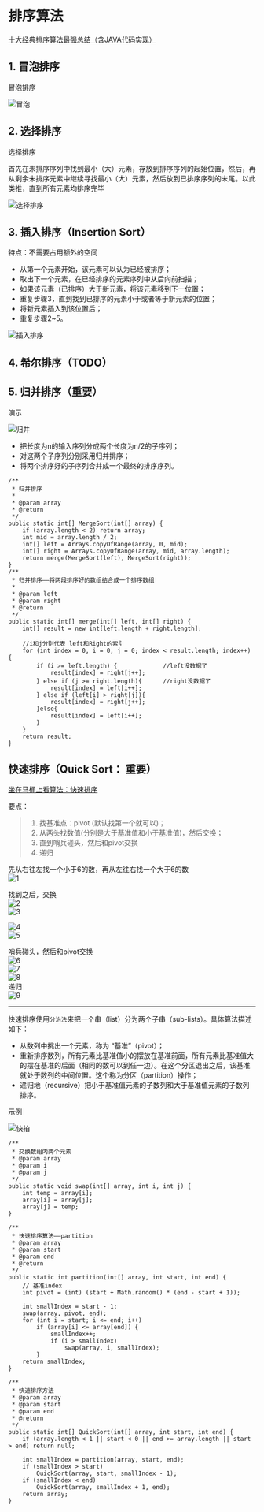 # 排序算法

[十大经典排序算法最强总结（含JAVA代码实现）](https://www.cnblogs.com/guoyaohua/p/8600214.html)

## 1. 冒泡排序
冒泡排序

![冒泡](https://images2017.cnblogs.com/blog/849589/201710/849589-20171015223238449-2146169197.gif)


## 2. 选择排序

选择排序

首先在未排序序列中找到最小（大）元素，存放到排序序列的起始位置，然后，再从剩余未排序元素中继续寻找最小（大）元素，然后放到已排序序列的末尾。以此类推，直到所有元素均排序完毕

![选择排序](https://images2017.cnblogs.com/blog/849589/201710/849589-20171015224719590-1433219824.gif)


## 3. 插入排序（Insertion Sort）
特点：不需要占用额外的空间

- 从第一个元素开始，该元素可以认为已经被排序；  
- 取出下一个元素，在已经排序的元素序列中从后向前扫描；  
- 如果该元素（已排序）大于新元素，将该元素移到下一位置；  
- 重复步骤3，直到找到已排序的元素小于或者等于新元素的位置；  
- 将新元素插入到该位置后；  
- 重复步骤2~5。  

![插入排序](https://images2017.cnblogs.com/blog/849589/201710/849589-20171015225645277-1151100000.gif)

## 4. 希尔排序（TODO）

## 5. 归并排序（重要）

演示

![归并](https://images2017.cnblogs.com/blog/849589/201710/849589-20171015230557043-37375010.gif)

- 把长度为n的输入序列分成两个长度为n/2的子序列；    
- 对这两个子序列分别采用归并排序；    
- 将两个排序好的子序列合并成一个最终的排序序列。   

```
/**
 * 归并排序
 * 
 * @param array
 * @return
 */
public static int[] MergeSort(int[] array) {
    if (array.length < 2) return array;
    int mid = array.length / 2;
    int[] left = Arrays.copyOfRange(array, 0, mid);
    int[] right = Arrays.copyOfRange(array, mid, array.length);
    return merge(MergeSort(left), MergeSort(right));
}
/**
 * 归并排序——将两段排序好的数组结合成一个排序数组
 *
 * @param left
 * @param right
 * @return
 */
public static int[] merge(int[] left, int[] right) {
    int[] result = new int[left.length + right.length];

    //i和j分别代表 left和Right的索引
    for (int index = 0, i = 0, j = 0; index < result.length; index++) {
        if (i >= left.length) {             //left没数据了
            result[index] = right[j++];
        } else if (j >= right.length){      //right没数据了
            result[index] = left[i++];
        } else if (left[i] > right[j]){     
            result[index] = right[j++];    
        }else{
            result[index] = left[i++];
        }
    }
    return result;
}
```


## 快速排序（Quick Sort： 重要）

[坐在马桶上看算法：快速排序](http://developer.51cto.com/art/201403/430986.htm)    

要点：
> 1. 找基准点：pivot (默认找第一个就可以)；   
> 2. 从两头找数值(分别是大于基准值和小于基准值)，然后交换；   
> 3. 直到哨兵碰头，然后和pivot交换
> 4. 递归

先从右往左找一个小于6的数，再从左往右找一个大于6的数     
![1](http://s9.51cto.com/wyfs02/M00/1A/00/wKioL1MUSNWg3HhPAAAfgmnJY0E832.jpg-wh_651x-s_2122757912.jpg)

找到之后，交换     
![2](http://s3.51cto.com/wyfs02/M00/1A/00/wKioL1MUSNbjWRw9AAAfljx73DY807.jpg)    
![3](http://s9.51cto.com/wyfs02/M00/19/FF/wKiom1MUSP7gBX4VAAAaPLt4QB0783.jpg)   

![4](http://s7.51cto.com/wyfs02/M00/19/FF/wKiom1MUSQCzWy0UAAAe9Ihqgcs108.jpg)  
![5](http://s7.51cto.com/wyfs02/M01/19/FF/wKiom1MUSQOCyGOFAAAbW4sRFRs031.jpg)  


哨兵碰头，然后和pivot交换   
![6](http://s2.51cto.com/wyfs02/M01/19/FF/wKiom1MUSQWiPameAAAawpa4u98529.jpg)   
![7](http://s3.51cto.com/wyfs02/M02/19/FF/wKiom1MUSQizZS4AAAAg4BoYKU8539.jpg)   
![8](http://s3.51cto.com/wyfs02/M00/19/FF/wKiom1MUSQqSkSkpAAAchtx6GUg755.jpg)   
递归   
![9](http://s8.51cto.com/wyfs02/M02/19/FF/wKiom1MUSRPjUTOIAAC-kWvhNhc591.jpg)

---

快速排序使用`分治法`来把一个串（list）分为两个子串（sub-lists）。具体算法描述如下：

- 从数列中挑出一个元素，称为 “基准”（pivot）；   
- 重新排序数列，所有元素比基准值小的摆放在基准前面，所有元素比基准值大的摆在基准的后面（相同的数可以到任一边）。在这个分区退出之后，该基准就处于数列的中间位置。这个称为分区（partition）操作；   
- 递归地（recursive）把小于基准值元素的子数列和大于基准值元素的子数列排序。

示例

![快拍](https://images2017.cnblogs.com/blog/849589/201710/849589-20171015230936371-1413523412.gif)     


```
/**
 * 交换数组内两个元素
 * @param array
 * @param i
 * @param j
 */
public static void swap(int[] array, int i, int j) {
    int temp = array[i];
    array[i] = array[j];
    array[j] = temp;
}

/**
 * 快速排序算法——partition
 * @param array
 * @param start
 * @param end
 * @return
 */
public static int partition(int[] array, int start, int end) {
    // 基准index
    int pivot = (int) (start + Math.random() * (end - start + 1));
    
    int smallIndex = start - 1;
    swap(array, pivot, end);
    for (int i = start; i <= end; i++)
        if (array[i] <= array[end]) {
            smallIndex++;
            if (i > smallIndex)
                swap(array, i, smallIndex);
        }
    return smallIndex;
}

/**
 * 快速排序方法
 * @param array
 * @param start
 * @param end
 * @return
 */
public static int[] QuickSort(int[] array, int start, int end) {
    if (array.length < 1 || start < 0 || end >= array.length || start > end) return null;

    int smallIndex = partition(array, start, end);
    if (smallIndex > start)
        QuickSort(array, start, smallIndex - 1);
    if (smallIndex < end)
        QuickSort(array, smallIndex + 1, end);
    return array;
}
```
